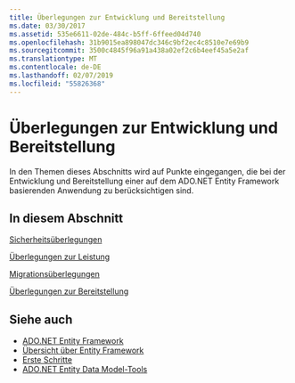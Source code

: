 ```yaml
---
title: Überlegungen zur Entwicklung und Bereitstellung
ms.date: 03/30/2017
ms.assetid: 535e6611-02de-484c-b5ff-6ffeed04d740
ms.openlocfilehash: 31b9015ea898047dc346c9bf2ec4c8510e7e69b9
ms.sourcegitcommit: 3500c4845f96a91a438a02ef2c6b4eef45a5e2af
ms.translationtype: MT
ms.contentlocale: de-DE
ms.lasthandoff: 02/07/2019
ms.locfileid: "55826368"
---
```

# <a name="development-and-deployment-considerations"></a>Überlegungen zur Entwicklung und Bereitstellung
In den Themen dieses Abschnitts wird auf Punkte eingegangen, die bei der Entwicklung und Bereitstellung einer auf dem ADO.NET Entity Framework basierenden Anwendung zu berücksichtigen sind.  
  
## <a name="in-this-section"></a>In diesem Abschnitt  
 [Sicherheitsüberlegungen](../../../../../docs/framework/data/adonet/ef/security-considerations.md)  
  
 [Überlegungen zur Leistung](../../../../../docs/framework/data/adonet/ef/performance-considerations.md)  
  
 [Migrationsüberlegungen](../../../../../docs/framework/data/adonet/ef/migration-considerations.md)  
  
 [Überlegungen zur Bereitstellung](../../../../../docs/framework/data/adonet/ef/deployment-considerations.md)  
  
## <a name="see-also"></a>Siehe auch
- [ADO.NET Entity Framework](../../../../../docs/framework/data/adonet/ef/index.md)
- [Übersicht über Entity Framework](../../../../../docs/framework/data/adonet/ef/overview.md)
- [Erste Schritte](../../../../../docs/framework/data/adonet/ef/getting-started.md)
- [ADO.NET Entity Data Model-Tools](https://docs.microsoft.com/previous-versions/dotnet/netframework-4.0/bb399249(v=vs.100))
